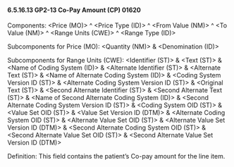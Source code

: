 #### 6.5.16.13 GP2-13 Co-Pay Amount (CP) 01620

Components: &lt;Price (MO)> ^ &lt;Price Type (ID)> ^ &lt;From Value (NM)> ^ &lt;To Value (NM)> ^ &lt;Range Units (CWE)> ^ &lt;Range Type (ID)>

Subcomponents for Price (MO): &lt;Quantity (NM)> & &lt;Denomination (ID)>

Subcomponents for Range Units (CWE): &lt;Identifier (ST)> & &lt;Text (ST)> & &lt;Name of Coding System (ID)> & &lt;Alternate Identifier (ST)> & &lt;Alternate Text (ST)> & &lt;Name of Alternate Coding System (ID)> & &lt;Coding System Version ID (ST)> & &lt;Alternate Coding System Version ID (ST)> & &lt;Original Text (ST)> & &lt;Second Alternate Identifier (ST)> & &lt;Second Alternate Text (ST)> & &lt;Name of Second Alternate Coding System (ID)> & &lt;Second Alternate Coding System Version ID (ST)> & &lt;Coding System OID (ST)> & &lt;Value Set OID (ST)> & &lt;Value Set Version ID (DTM)> & &lt;Alternate Coding System OID (ST)> & &lt;Alternate Value Set OID (ST)> & &lt;Alternate Value Set Version ID (DTM)> & &lt;Second Alternate Coding System OID (ST)> & &lt;Second Alternate Value Set OID (ST)> & &lt;Second Alternate Value Set Version ID (DTM)>

Definition: This field contains the patient’s Co-pay amount for the line item.
